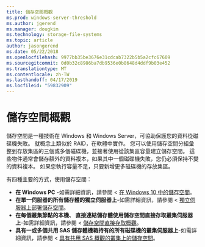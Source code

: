 ```yaml
---
title: 儲存空間概觀
ms.prod: windows-server-threshold
ms.author: jgerend
ms.manager: dougkim
ms.technology: storage-file-systems
ms.topic: article
author: jasongerend
ms.date: 05/22/2018
ms.openlocfilehash: 9977bb35be3676e31cdcab7322b5b5a2cfc67609
ms.sourcegitcommit: 0d0b32c8986ba7db9536e0b8648d4ddf9b03e452
ms.translationtype: MT
ms.contentlocale: zh-TW
ms.lasthandoff: 04/17/2019
ms.locfileid: "59832909"
---
```

# <a name="storage-spaces-overview"></a>儲存空間概觀

儲存空間是一種技術在 Windows 和 Windows Server，可協助保護您的資料從磁碟機失敗。 就概念上類似於 RAID，在軟體中實作。 您可以使用儲存空間分組彙整到存放集區的三個或多個磁碟機，並接著使用從該集區容量建立儲存空間。 這些物件通常會儲存額外的資料複本，如果其中一個磁碟機失敗，您仍必須保持不變的資料複本。 如果您執行容量不足，只要新增更多磁碟機的存放集區。

有四種主要的方式，使用儲存空間：

- **在 Windows PC** -如需詳細資訊，請參閱 <<c2> [ 在 Windows 10 中的儲存空間](http://windows.microsoft.com/en-us/windows-10/storage-spaces-windows-10)。
- **在單一伺服器的所有儲存體的獨立伺服器上**-如需詳細資訊，請參閱 <<c2> [ 獨立伺服器上部署儲存空間](deploy-standalone-storage-spaces.md)。
- **在每個叢集節點的本機、 直接連結儲存體使用儲存空間直接存取叢集伺服器上**-如需詳細資訊，請參閱 <<c2> [ 儲存空間直接存取概觀](storage-spaces-direct-overview.md)。
- **具有一或多個共用 SAS 儲存體機箱持有的所有磁碟機的叢集伺服器上**-如需詳細資訊，請參閱 <<c2> [ 具有共用 SAS 概觀的叢集上的儲存空間](https://docs.microsoft.com/previous-versions/windows/it-pro/windows-server-2012-R2-and-2012/hh831739(v%3dws.11))。

